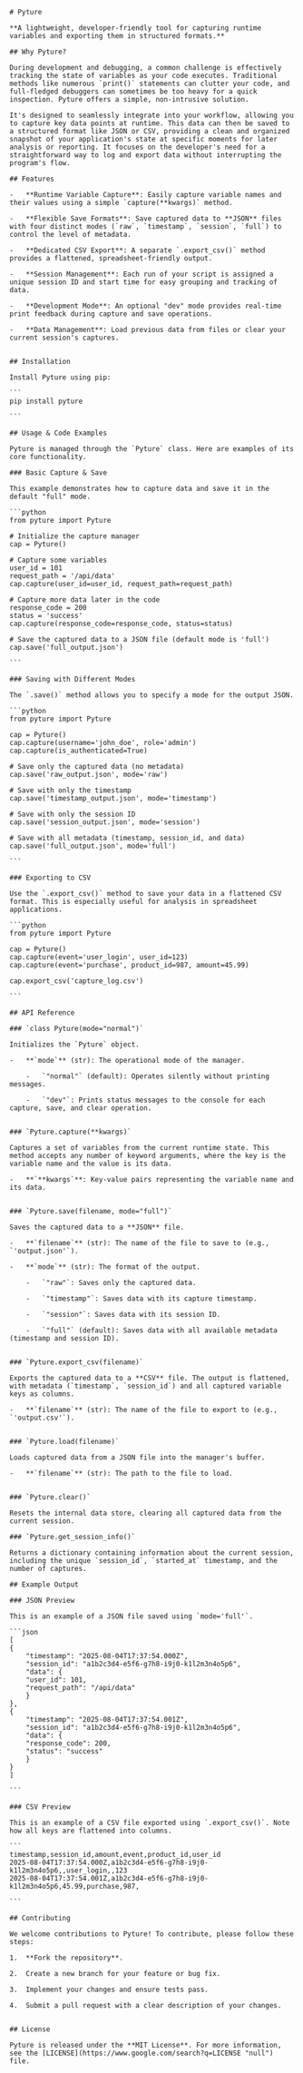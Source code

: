 
    # Pyture

    **A lightweight, developer-friendly tool for capturing runtime variables and exporting them in structured formats.**

    ## Why Pyture?

    During development and debugging, a common challenge is effectively tracking the state of variables as your code executes. Traditional methods like numerous `print()` statements can clutter your code, and full-fledged debuggers can sometimes be too heavy for a quick inspection. Pyture offers a simple, non-intrusive solution.

    It's designed to seamlessly integrate into your workflow, allowing you to capture key data points at runtime. This data can then be saved to a structured format like JSON or CSV, providing a clean and organized snapshot of your application's state at specific moments for later analysis or reporting. It focuses on the developer's need for a straightforward way to log and export data without interrupting the program's flow.

    ## Features

    -   **Runtime Variable Capture**: Easily capture variable names and their values using a simple `capture(**kwargs)` method.
        
    -   **Flexible Save Formats**: Save captured data to **JSON** files with four distinct modes (`raw`, `timestamp`, `session`, `full`) to control the level of metadata.
        
    -   **Dedicated CSV Export**: A separate `.export_csv()` method provides a flattened, spreadsheet-friendly output.
        
    -   **Session Management**: Each run of your script is assigned a unique session ID and start time for easy grouping and tracking of data.
        
    -   **Development Mode**: An optional "dev" mode provides real-time print feedback during capture and save operations.
        
    -   **Data Management**: Load previous data from files or clear your current session's captures.
        

    ## Installation

    Install Pyture using pip:

    ```
    pip install pyture

    ```

    ## Usage & Code Examples

    Pyture is managed through the `Pyture` class. Here are examples of its core functionality.

    ### Basic Capture & Save

    This example demonstrates how to capture data and save it in the default "full" mode.

    ```python
    from pyture import Pyture

    # Initialize the capture manager
    cap = Pyture()

    # Capture some variables
    user_id = 101
    request_path = '/api/data'
    cap.capture(user_id=user_id, request_path=request_path)

    # Capture more data later in the code
    response_code = 200
    status = 'success'
    cap.capture(response_code=response_code, status=status)

    # Save the captured data to a JSON file (default mode is 'full')
    cap.save('full_output.json')

    ```

    ### Saving with Different Modes

    The `.save()` method allows you to specify a mode for the output JSON.

    ```python
    from pyture import Pyture

    cap = Pyture()
    cap.capture(username='john_doe', role='admin')
    cap.capture(is_authenticated=True)

    # Save only the captured data (no metadata)
    cap.save('raw_output.json', mode='raw')

    # Save with only the timestamp
    cap.save('timestamp_output.json', mode='timestamp')

    # Save with only the session ID
    cap.save('session_output.json', mode='session')

    # Save with all metadata (timestamp, session_id, and data)
    cap.save('full_output.json', mode='full')

    ```

    ### Exporting to CSV

    Use the `.export_csv()` method to save your data in a flattened CSV format. This is especially useful for analysis in spreadsheet applications.

    ```python
    from pyture import Pyture

    cap = Pyture()
    cap.capture(event='user_login', user_id=123)
    cap.capture(event='purchase', product_id=987, amount=45.99)

    cap.export_csv('capture_log.csv')

    ```

    ## API Reference

    ### `class Pyture(mode="normal")`

    Initializes the `Pyture` object.

    -   **`mode`** (str): The operational mode of the manager.
        
        -   `"normal"` (default): Operates silently without printing messages.
            
        -   `"dev"`: Prints status messages to the console for each capture, save, and clear operation.
            

    ### `Pyture.capture(**kwargs)`

    Captures a set of variables from the current runtime state. This method accepts any number of keyword arguments, where the key is the variable name and the value is its data.

    -   **`**kwargs`**: Key-value pairs representing the variable name and its data.
        

    ### `Pyture.save(filename, mode="full")`

    Saves the captured data to a **JSON** file.

    -   **`filename`** (str): The name of the file to save to (e.g., `'output.json'`).
        
    -   **`mode`** (str): The format of the output.
        
        -   `"raw"`: Saves only the captured data.
            
        -   `"timestamp"`: Saves data with its capture timestamp.
            
        -   `"session"`: Saves data with its session ID.
            
        -   `"full"` (default): Saves data with all available metadata (timestamp and session ID).
            

    ### `Pyture.export_csv(filename)`

    Exports the captured data to a **CSV** file. The output is flattened, with metadata (`timestamp`, `session_id`) and all captured variable keys as columns.

    -   **`filename`** (str): The name of the file to export to (e.g., `'output.csv'`).
        

    ### `Pyture.load(filename)`

    Loads captured data from a JSON file into the manager's buffer.

    -   **`filename`** (str): The path to the file to load.
        

    ### `Pyture.clear()`

    Resets the internal data store, clearing all captured data from the current session.

    ### `Pyture.get_session_info()`

    Returns a dictionary containing information about the current session, including the unique `session_id`, `started_at` timestamp, and the number of captures.

    ## Example Output

    ### JSON Preview

    This is an example of a JSON file saved using `mode='full'`.

    ```json
    [
    {
        "timestamp": "2025-08-04T17:37:54.000Z",
        "session_id": "a1b2c3d4-e5f6-g7h8-i9j0-k1l2m3n4o5p6",
        "data": {
        "user_id": 101,
        "request_path": "/api/data"
        }
    },
    {
        "timestamp": "2025-08-04T17:37:54.001Z",
        "session_id": "a1b2c3d4-e5f6-g7h8-i9j0-k1l2m3n4o5p6",
        "data": {
        "response_code": 200,
        "status": "success"
        }
    }
    ]

    ```

    ### CSV Preview

    This is an example of a CSV file exported using `.export_csv()`. Note how all keys are flattened into columns.

    ```
    timestamp,session_id,amount,event,product_id,user_id
    2025-08-04T17:37:54.000Z,a1b2c3d4-e5f6-g7h8-i9j0-k1l2m3n4o5p6,,user_login,,123
    2025-08-04T17:37:54.001Z,a1b2c3d4-e5f6-g7h8-i9j0-k1l2m3n4o5p6,45.99,purchase,987,

    ```

    ## Contributing

    We welcome contributions to Pyture! To contribute, please follow these steps:

    1.  **Fork the repository**.
        
    2.  Create a new branch for your feature or bug fix.
        
    3.  Implement your changes and ensure tests pass.
        
    4.  Submit a pull request with a clear description of your changes.
        

    ## License

    Pyture is released under the **MIT License**. For more information, see the [LICENSE](https://www.google.com/search?q=LICENSE "null") file.
